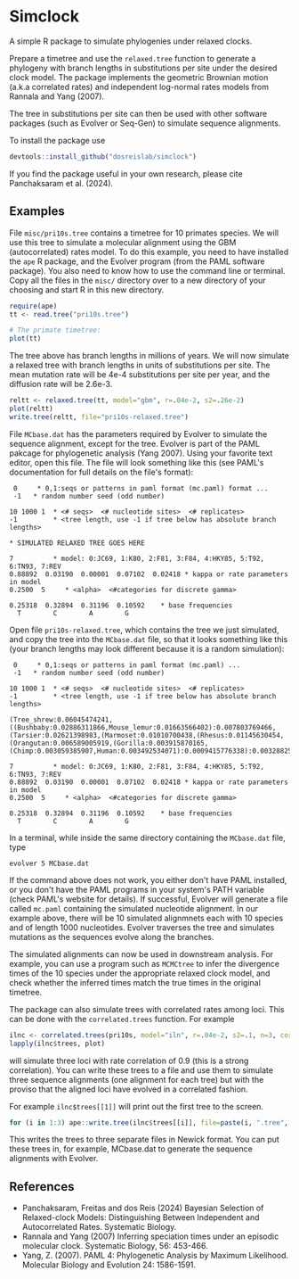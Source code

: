 # Simclock

A simple R package to simulate phylogenies under relaxed clocks.

Prepare a timetree and use the `relaxed.tree` function to generate a phylogeny
with branch lengths in substitutions per site under the desired clock model.
The package implements the geometric Brownian motion (a.k.a correlated rates)
and independent log-normal rates models from Rannala and Yang (2007).

The tree in substitutions per site can then be used with other software
packages (such as Evolver or Seq-Gen) to simulate sequence alignments.

To install the package use

```r
devtools::install_github("dosreislab/simclock")
```

If you find the package useful in your own research, please cite Panchaksaram et al. (2024).

## Examples

File `misc/pri10s.tree` contains a timetree for 10 primates species. We will use
this tree to simulate a molecular alignment using the GBM (autocorrelated) rates
model. To do this example, you need to have installed the `ape` R package, and
the Evolver program (from the PAML software package). You also need to know how
to use the command line or terminal. Copy all the files in the `misc/` directory
over to a new directory of your choosing and start R in this new directory.

```r
require(ape)
tt <- read.tree("pri10s.tree")

# The primate timetree:
plot(tt)
```

The tree above has branch lengths in millions of years. We will now simulate a
relaxed tree with branch lengths in units of substitutions per site. The mean
mutation rate will be 4e-4 substitutions per site per year, and the diffusion
rate will be 2.6e-3.

```r
reltt <- relaxed.tree(tt, model="gbm", r=.04e-2, s2=.26e-2)
plot(reltt)
write.tree(reltt, file="pri10s-relaxed.tree")
```

File `MCbase.dat` has the parameters required by Evolver to simulate the
sequence alignment, except for the tree. Evolver is part of the PAML pakcage for
phylogenetic analysis (Yang 2007). Using your favorite text editor, open this
file. The file will look something like this (see PAML's documentation for full
details on the file's format):

```
 0     * 0,1:seqs or patterns in paml format (mc.paml) format ...
 -1   * random number seed (odd number)

10 1000 1  * <# seqs>  <# nucleotide sites>  <# replicates>
-1         * <tree length, use -1 if tree below has absolute branch lengths>

* SIMULATED RELAXED TREE GOES HERE

7          * model: 0:JC69, 1:K80, 2:F81, 3:F84, 4:HKY85, 5:T92, 6:TN93, 7:REV
0.88892  0.03190  0.00001  0.07102  0.02418 * kappa or rate parameters in model
0.2500  5     * <alpha>  <#categories for discrete gamma>

0.25318  0.32894  0.31196  0.10592    * base frequencies
  T        C        A        G
```

Open file `pri10s-relaxed.tree`, which contains the tree we just simulated, and
copy the tree into the `MCbase.dat` file, so that it looks something like this
(your branch lengths may look different because it is a random simulation):

```
 0     * 0,1:seqs or patterns in paml format (mc.paml) ...
 -1   * random number seed (odd number)

10 1000 1  * <# seqs>  <# nucleotide sites>  <# replicates>
-1         * <tree length, use -1 if tree below has absolute branch lengths>

(Tree_shrew:0.06045474241,((Bushbaby:0.02886311866,Mouse_lemur:0.01663566402):0.007803769466,(Tarsier:0.02621398983,(Marmoset:0.01010700438,(Rhesus:0.01145630454,(Orangutan:0.006589005919,(Gorilla:0.003915870165,(Chimp:0.003059385907,Human:0.003492534071):0.0009415776338):0.003288254269):0.003757859822):0.003802887905):0.009319410718):0.001770574892):0.00930836744);

7          * model: 0:JC69, 1:K80, 2:F81, 3:F84, 4:HKY85, 5:T92, 6:TN93, 7:REV
0.88892  0.03190  0.00001  0.07102  0.02418 * kappa or rate parameters in model
0.2500  5     * <alpha>  <#categories for discrete gamma>

0.25318  0.32894  0.31196  0.10592    * base frequencies
  T        C        A        G
```

In a terminal, while inside the same directory containing the `MCbase.dat` file, type

```
evolver 5 MCbase.dat
```

If the command above does not work, you either don't have PAML installed, or you
don't have the PAML programs in your system's PATH variable (check PAML's
website for details). If successful, Evolver will generate a file called
`mc.paml` containing the simulated nucleotide alignment. In our example above,
there will be 10 simulated alignmnets each with 10 species and of length 1000
nucleotides. Evolver traverses the tree and simulates mutations as the sequences
evolve along the branches.  

The simulated alignments can now be used in downstream analysis. For example,
you can use a program such as `MCMCtree` to infer the divergence times of the 10
species under the appropriate relaxed clock model, and check whether the
inferred times match the true times in the original timetree.  

The package can also simulate trees with correlated rates among loci. This can be
done with the `correlated.trees` function. For example

```r
ilnc <- correlated.trees(pri10s, model="iln", r=.04e-2, s2=.1, n=3, corr=0.9)
lapply(ilnc$trees, plot)
```

will simulate three loci with rate correlation of 0.9 (this is a strong
correlation). You can write these trees to a file and use them to simulate three
sequence alignments (one alignment for each tree) but with the proviso that the
aligned loci have evolved in a correlated fashion.

For example `ilnc$trees[[1]]` will print out the first tree to the screen.

```r
for (i in 1:3) ape::write.tree(ilnc$trees[[i]], file=paste(i, ".tree", sep=""))
```

This writes the trees to three separate files in Newick format. You can put
these trees in, for example, MCbase.dat to generate the sequence alignments with
Evolver.

## References

* Panchaksaram, Freitas and dos Reis (2024) Bayesian Selection of Relaxed-clock Models: Distinguishing Between Independent and Autocorrelated Rates. Systematic Biology.
* Rannala and Yang (2007) Inferring speciation times under an episodic molecular clock. Systematic Biology, 56: 453-466.  
* Yang, Z. (2007). PAML 4: Phylogenetic Analysis by Maximum Likelihood. Molecular Biology and Evolution 24: 1586-1591.  
